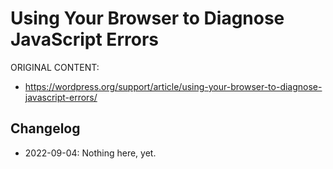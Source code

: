 # Using Your Browser to Diagnose JavaScript Errors

ORIGINAL CONTENT:
* https://wordpress.org/support/article/using-your-browser-to-diagnose-javascript-errors/



## Changelog

- 2022-09-04: Nothing here, yet.
